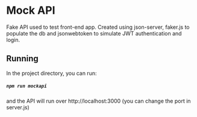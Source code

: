 # Mock API

Fake API used to test front-end app. Created using json-server, faker.js to populate the db and jsonwebtoken to simulate JWT authentication and login.

## Running

In the project directory, you can run:

##### `npm run mockapi`

and the API will run over http://localhost:3000 (you can change the port in server.js)
